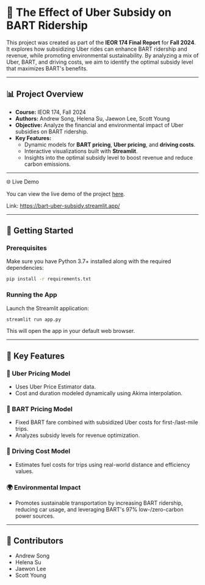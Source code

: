 # 🚆 The Effect of Uber Subsidy on BART Ridership  

This project was created as part of the **IEOR 174 Final Report** for **Fall 2024**. It explores how subsidizing Uber rides can enhance BART ridership and revenue, while promoting environmental sustainability. By analyzing a mix of Uber, BART, and driving costs, we aim to identify the optimal subsidy level that maximizes BART's benefits.  

---

## 📊 Project Overview  
- **Course:** IEOR 174, Fall 2024  
- **Authors:** Andrew Song, Helena Su, Jaewon Lee, Scott Young  
- **Objective:** Analyze the financial and environmental impact of Uber subsidies on BART ridership.  
- **Key Features:**  
  - Dynamic models for **BART pricing**, **Uber pricing**, and **driving costs**.  
  - Interactive visualizations built with **Streamlit**.  
  - Insights into the optimal subsidy level to boost revenue and reduce carbon emissions.  

---

🌐 Live Demo

You can view the live demo of the project [here](https://bart-uber-subsidy.streamlit.app/).

Link: https://bart-uber-subsidy.streamlit.app/

---

## 🚀 Getting Started  

### Prerequisites  
Make sure you have Python 3.7+ installed along with the required dependencies:
```bash
pip install -r requirements.txt
```

### Running the App
Launch the Streamlit application:

```bash
streamlit run app.py
```

This will open the app in your default web browser.

---

## 📖 Key Features
### 🚖 Uber Pricing Model
- Uses Uber Price Estimator data.
- Cost and duration modeled dynamically using Akima interpolation.
### 🚆 BART Pricing Model
- Fixed BART fare combined with subsidized Uber costs for first-/last-mile trips.
- Analyzes subsidy levels for revenue optimization.
### 🚗 Driving Cost Model
- Estimates fuel costs for trips using real-world distance and efficiency values.
### 🌍 Environmental Impact
- Promotes sustainable transportation by increasing BART ridership, reducing car usage, and leveraging BART's 97% low-/zero-carbon power sources.

---

## 🤝 Contributors
- Andrew Song
- Helena Su
- Jaewon Lee
- Scott Young

